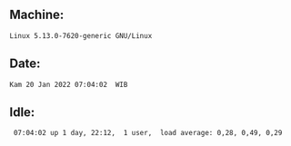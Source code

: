## Machine:
```
Linux 5.13.0-7620-generic GNU/Linux
```
## Date:
```
Kam 20 Jan 2022 07:04:02  WIB
```
## Idle:
```
 07:04:02 up 1 day, 22:12,  1 user,  load average: 0,28, 0,49, 0,29
```
